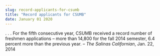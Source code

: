 ```yaml
---
slug: record-applicants-for-csumb
title: "Record applicants for CSUMB"
date: January 01 2020
---
```


<p>. . . For the fifth consecutive year, CSUMB received a record number of freshmen applications – more than 14,800 for the fall 2014 semester, 6.4 percent more than the previous year. – <em>The Salinas Californian</em>, Jan. 22, 2014
</p>
